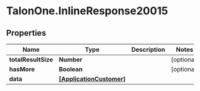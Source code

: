 # TalonOne.InlineResponse20015

## Properties

Name | Type | Description | Notes
------------ | ------------- | ------------- | -------------
**totalResultSize** | **Number** |  | [optional] 
**hasMore** | **Boolean** |  | [optional] 
**data** | [**[ApplicationCustomer]**](ApplicationCustomer.md) |  | 


